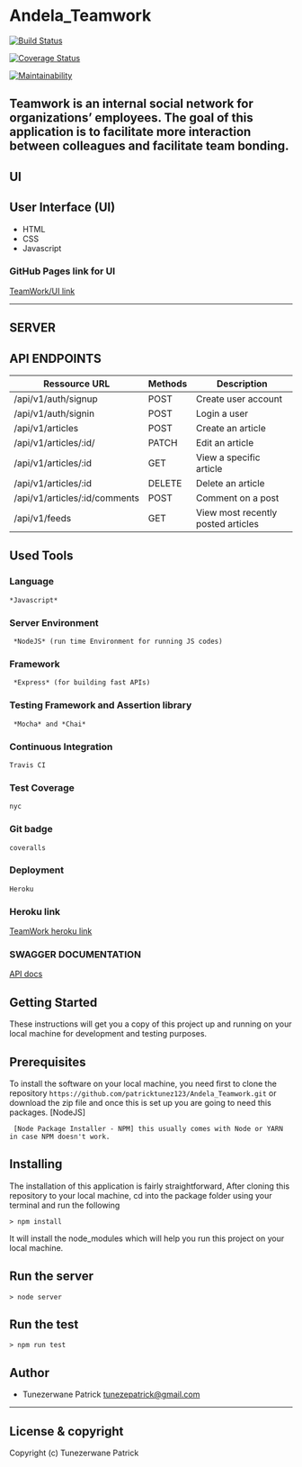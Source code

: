 # Andela_Teamwork
[![Build Status](https://travis-ci.org/patricktunez123/Andela_Teamwork.svg?branch=develop)](https://travis-ci.org/patricktunez123/Andela_Teamwork)

[![Coverage Status](https://coveralls.io/repos/github/patricktunez123/Andela_Teamwork/badge.svg?branch=develop)](https://coveralls.io/github/patricktunez123/Andela_Teamwork?branch=develop)

[![Maintainability](https://api.codeclimate.com/v1/badges/7015e029116009bfc81c/maintainability)](https://codeclimate.com/github/patricktunez123/Andela_Teamwork/maintainability)

Teamwork is an internal social network for organizations’ employees. The goal of this application is to facilitate more interaction between colleagues and facilitate team bonding.
------------------------------------------------------------------------------

## UI

## User Interface (UI)
* HTML
* CSS
* Javascript

### GitHub Pages link for UI
[TeamWork/UI link](https://patricktunez123.github.io/Andela_Teamwork/UI/)

---------------------------------------------------------------------

## SERVER

## API ENDPOINTS

| Ressource URL | Methods  | Description  |
| ------- | --- | --- |
| /api/v1/auth/signup| POST | Create user account |
| /api/v1/auth/signin | POST | Login a user |
| /api/v1/articles | POST | Create an article |
| /api/v1/articles/:id/ | PATCH | Edit an article |
| /api/v1/articles/:id | GET | View a specific article |
| /api/v1/articles/:id | DELETE | Delete an article|
| /api/v1/articles/:id/comments | POST | Comment on a post |
| /api/v1/feeds | GET | View most recently posted articles |

## Used Tools

### Language
```
*Javascript*
```
### Server Environment
```
 *NodeJS* (run time Environment for running JS codes)
 ```
### Framework
```
 *Express* (for building fast APIs)
 ```
### Testing Framework and Assertion library
```
 *Mocha* and *Chai*
 ```
### Continuous Integration
```
Travis CI
```
### Test Coverage
```
nyc
```
### Git badge
```
coveralls
```
### Deployment
```
Heroku
```
### Heroku link
[TeamWork heroku link]()

### SWAGGER DOCUMENTATION
[API docs]()

## Getting Started
These instructions will get you a copy of this project up and running on your local machine for development and testing purposes.

## Prerequisites
To install the software on your local machine, you need first to clone the repository ```https://github.com/patricktunez123/Andela_Teamwork.git``` or download the zip file and once this is set up you are going to need this packages. [NodeJS]

```
 [Node Package Installer - NPM] this usually comes with Node or YARN in case NPM doesn't work.
```

## Installing
The installation of this application is fairly straightforward, After cloning this repository to your local machine, cd into the package folder using your terminal and run the following

```
> npm install
```

It will install the node_modules which will help you run this project on your local machine.

## Run the server
```
> node server
```
## Run the test
```
> npm run test
```


## Author
- Tunezerwane Patrick <tunezepatrick@gmail.com>

---

## License & copyright
Copyright (c) Tunezerwane Patrick
